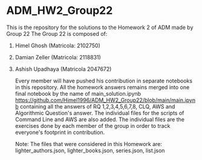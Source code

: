 # ADM_HW2_Group22
This is the repository for the solutions to the Homework 2 of ADM made by Group 22
The Group 22 is composed of:
1. Himel Ghosh (Matricola: 2102750)
2. Damian Zeller (Matricola: 2118831)
3. Ashish Upadhaya (Matricola 2047672)

   Every member will have pushed his contribution in separate notebooks in this repository. All the homework answers remains merged
   into one final notebook by the name of main_solution.ipynb <https://github.com/Himel1996/ADM_HW2_Group22/blob/main/main.ipynb> containing all
   the answers of RQ 1,2,3,4,5,6,7,8, CLQ, AWS and Algorithmic Question's answer.
   The individual files for the scripts of Command Line and AWS are also added.
   The individual files are the exercises done by each member of the group in order to track everyone's footprint in contribution.

   Note: The files that were considered in this Homework are: lighter_authors.json, lighter_books.json, series.json, list.json
